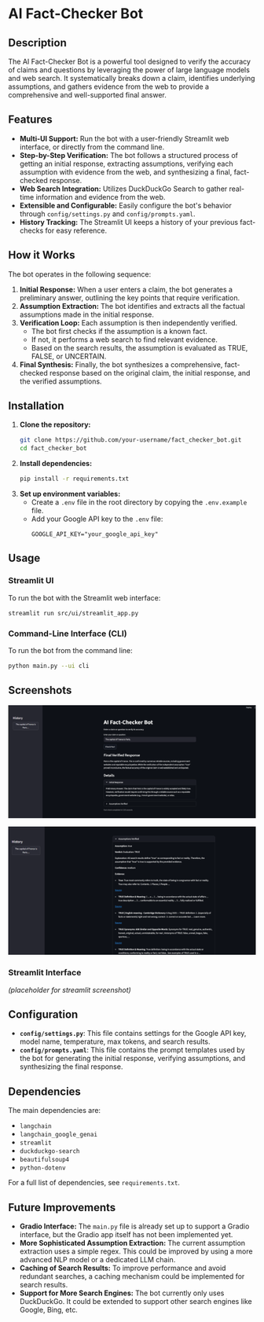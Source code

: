 # AI Fact-Checker Bot

## Description

The AI Fact-Checker Bot is a powerful tool designed to verify the accuracy of claims and questions by leveraging the power of large language models and web search. It systematically breaks down a claim, identifies underlying assumptions, and gathers evidence from the web to provide a comprehensive and well-supported final answer.

## Features

- **Multi-UI Support:** Run the bot with a user-friendly Streamlit web interface, or directly from the command line.
- **Step-by-Step Verification:** The bot follows a structured process of getting an initial response, extracting assumptions, verifying each assumption with evidence from the web, and synthesizing a final, fact-checked response.
- **Web Search Integration:** Utilizes DuckDuckGo Search to gather real-time information and evidence from the web.
- **Extensible and Configurable:** Easily configure the bot's behavior through `config/settings.py` and `config/prompts.yaml`.
- **History Tracking:** The Streamlit UI keeps a history of your previous fact-checks for easy reference.



## How it Works

The bot operates in the following sequence:

1.  **Initial Response:** When a user enters a claim, the bot generates a preliminary answer, outlining the key points that require verification.
2.  **Assumption Extraction:** The bot identifies and extracts all the factual assumptions made in the initial response.
3.  **Verification Loop:** Each assumption is then independently verified.
    -   The bot first checks if the assumption is a known fact.
    -   If not, it performs a web search to find relevant evidence.
    -   Based on the search results, the assumption is evaluated as TRUE, FALSE, or UNCERTAIN.
4.  **Final Synthesis:** Finally, the bot synthesizes a comprehensive, fact-checked response based on the original claim, the initial response, and the verified assumptions.

## Installation

1.  **Clone the repository:**
    ```bash
    git clone https://github.com/your-username/fact_checker_bot.git
    cd fact_checker_bot
    ```
2.  **Install dependencies:**
    ```bash
    pip install -r requirements.txt
    ```
3.  **Set up environment variables:**
    -   Create a `.env` file in the root directory by copying the `.env.example` file.
    -   Add your Google API key to the `.env` file:
        ```
        GOOGLE_API_KEY="your_google_api_key"
        ```

## Usage

### Streamlit UI

To run the bot with the Streamlit web interface:


```bash
streamlit run src/ui/streamlit_app.py
```

### Command-Line Interface (CLI)

To run the bot from the command line:

```bash
python main.py --ui cli
```

## Screenshots
![alt text](image-1.png)

![alt text](image-2.png)

### Streamlit Interface

*(placeholder for streamlit screenshot)*

## Configuration

-   **`config/settings.py`**: This file contains settings for the Google API key, model name, temperature, max tokens, and search results.
-   **`config/prompts.yaml`**: This file contains the prompt templates used by the bot for generating the initial response, verifying assumptions, and synthesizing the final response.

## Dependencies

The main dependencies are:

-   `langchain`
-   `langchain_google_genai`
-   `streamlit`
-   `duckduckgo-search`
-   `beautifulsoup4`
-   `python-dotenv`

For a full list of dependencies, see `requirements.txt`.

## Future Improvements

-   **Gradio Interface:** The `main.py` file is already set up to support a Gradio interface, but the Gradio app itself has not been implemented yet.
-   **More Sophisticated Assumption Extraction:** The current assumption extraction uses a simple regex. This could be improved by using a more advanced NLP model or a dedicated LLM chain.
-   **Caching of Search Results:** To improve performance and avoid redundant searches, a caching mechanism could be implemented for search results.
-   **Support for More Search Engines:** The bot currently only uses DuckDuckGo. It could be extended to support other search engines like Google, Bing, etc.
